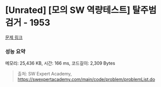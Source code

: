 # [Unrated] [모의 SW 역량테스트] 탈주범 검거 - 1953 

[문제 링크](https://swexpertacademy.com/main/code/problem/problemDetail.do?contestProbId=AV5PpLlKAQ4DFAUq) 

### 성능 요약

메모리: 25,436 KB, 시간: 166 ms, 코드길이: 2,309 Bytes



> 출처: SW Expert Academy, https://swexpertacademy.com/main/code/problem/problemList.do